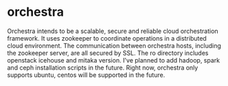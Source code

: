 # orchestra
Orchestra intends to be a scalable, secure and reliable cloud orchestration framework. It uses zookeeper to coordinate operations in a distributed cloud environment. The communication between orchestra hosts, including the zookeeper server, are all secured by SSL. The ro directory includes  openstack icehouse and mitaka version. I've planned to add hadoop, spark and ceph installation scripts in the future. Right now, orchestra only supports ubuntu, centos will be supported in the future.
